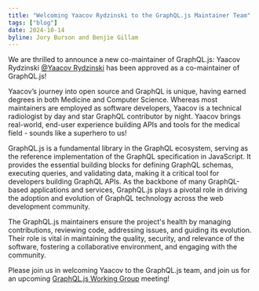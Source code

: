 ```yaml
---
title: "Welcoming Yaacov Rydzinski to the GraphQL.js Maintainer Team"
tags: ["blog"]
date: 2024-10-14
byline: Jory Burson and Benjie Gillam
---
```


We are thrilled to announce a new co-maintainer of GraphQL.js: Yaacov Rydzinski
[@Yaacov Rydzinski](https://github.com/yaacovCR) has been approved as a
co-maintainer of GraphQL.js!

Yaacov’s journey into open source and GraphQL is unique, having earned degrees
in both Medicine and Computer Science. Whereas most maintainers are employed as
software developers, Yaacov is a technical radiologist by day and star GraphQL
contributor by night. Yaacov brings real-world, end-user experience building
APIs and tools for the medical field - sounds like a superhero to us!

GraphQL.js is a fundamental library in the GraphQL ecosystem, serving as the
reference implementation of the GraphQL specification in JavaScript. It provides
the essential building blocks for defining GraphQL schemas, executing queries,
and validating data, making it a critical tool for developers building GraphQL
APIs. As the backbone of many GraphQL-based applications and services,
GraphQL.js plays a pivotal role in driving the adoption and evolution of GraphQL
technology across the web development community.

The GraphQL.js maintainers ensure the project's health by managing
contributions, reviewing code, addressing issues, and guiding its evolution.
Their role is vital in maintaining the quality, security, and relevance of the
software, fostering a collaborative environment, and engaging with the
community.

Please join us in welcoming Yaacov to the GraphQL.js team, and join us for an
upcoming
[GraphQL.js Working Group](https://github.com/graphql/graphql-wg?tab=readme-ov-file#subcommittee-meetings)
meeting!
